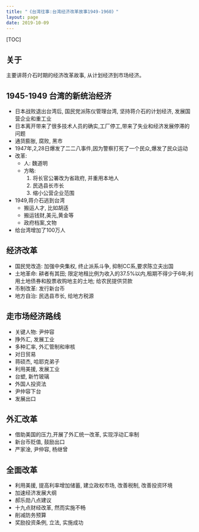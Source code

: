 ```yaml
---
title: "《台湾往事:台湾经济改革故事1949-1960》"
layout: page
date: 2019-10-09
---
```


[TOC]

## 关于
主要讲蒋介石时期的经济改革故事, 从计划经济到市场经济。


## 1945-1949 台湾的新统治经济
- 日本战败退出台湾后, 国民党派陈仪管理台湾, 坚持蒋介石的计划经济, 发展国营企业和重工业
- 日本离开带来了很多技术人员的确实,工厂停工,带来了失业和经济发展停滞的问题
- 通货膨胀, 腐败, 黑市
- 1947年,2,28日爆发了二二八事件,因为警察打死了一个民众,爆发了民众运动
- 改革: 
    - 人: 魏道明
    - 方略: 
        1. 将长官公署改为省政府, 并重用本地人
        2. 民选县长市长
        3. 缩小公营企业范围
- 1949,蒋介石逃到台湾
    - 搬运人才, 比如胡适
    - 搬运钱财,美元,黄金等
    - 政府档案,文物
- 给台湾增加了100万人


## 经济改革
- 国民党改造: 加强中央集权, 终止派系斗争, 抑制CC系,要求陈立夫出国
- 土地革命: 耕者有其田; 限定地租比例为收入的37.5%以内,租期不得少于6年;利用土地债券和股票收购地主的土地; 给农民提供贷款
- 币制改革: 发行新台币
- 地方自治: 民选县市长, 给地方税源
        
        
## 走市场经济路线
- 关键人物: 尹仲容
- 挣外汇, 发展工业
- 多种汇率, 外汇管制和审核
- 对日贸易
- 蒋硕杰, 哈耶克弟子
- 利用美援, 发展工业
- 台塑, 新竹玻璃
- 外国人投资法
- 尹仲容下台
- 发展出口



## 外汇改革
- 借助美国的压力,开展了外汇统一改革, 实现浮动汇率制
- 新台币贬值, 鼓励出口
- 严家淦, 尹仲容, 杨继曾


## 全面改革
- 利用美援, 提高利率增加储蓄, 建立政权市场, 改善税制, 改善投资环境
- 加速经济发展大纲
- 郝乐勋八点建议
- 十九点财经改革, 然而实施不畅
- 削减防务预算
- 奖励投资条例, 立法, 实施成功

